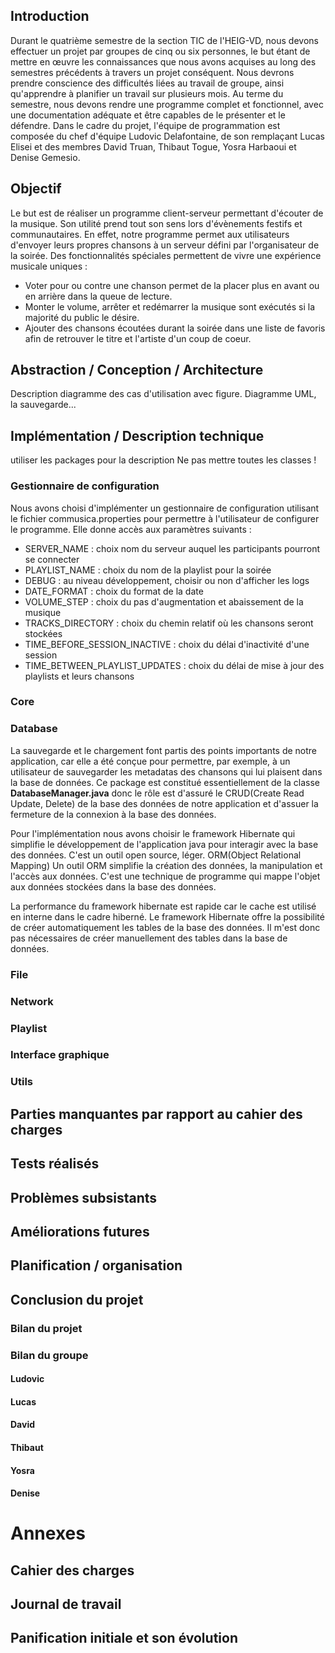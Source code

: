 ## Introduction
Durant le quatrième semestre de la section TIC de l'HEIG-VD, nous devons effectuer un projet par groupes de cinq ou six personnes, le but étant de mettre en œuvre les connaissances que nous avons acquises au long des semestres précédents à travers un projet conséquent. Nous devrons prendre conscience des difficultés liées au travail de groupe, ainsi qu'apprendre à planifier un travail sur plusieurs mois. Au terme du semestre, nous devons rendre une programme complet et fonctionnel, avec une documentation adéquate et être capables de le présenter et le défendre.
Dans le cadre du projet, l'équipe de programmation est composée du chef d'équipe Ludovic Delafontaine, de son remplaçant Lucas Elisei et des membres David Truan, Thibaut Togue, Yosra Harbaoui et Denise Gemesio.
## Objectif
Le but est de réaliser un programme client-serveur permettant d'écouter de la musique. Son utilité prend tout son sens lors d'évènements festifs et communautaires. En effet, notre programme permet aux utilisateurs d'envoyer leurs propres chansons à un serveur défini par l'organisateur de la soirée. Des fonctionnalités spéciales permettent de vivre une expérience musicale uniques :
- Voter pour ou contre une chanson permet de la placer plus en avant ou en arrière dans la queue de lecture.  
- Monter le volume, arrêter et redémarrer la musique sont exécutés si la majorité du public le désire.
- Ajouter des chansons écoutées durant la soirée dans une liste de favoris afin de retrouver le titre et l'artiste d'un coup de coeur.
## Abstraction / Conception / Architecture
Description  diagramme des cas d'utilisation avec figure. Diagramme UML, la sauvegarde...
## Implémentation / Description technique
utiliser les packages pour la description 
Ne pas mettre toutes les classes ! 
### Gestionnaire de configuration
Nous avons choisi d'implémenter un gestionnaire de configuration utilisant le fichier commusica.properties pour permettre à l'utilisateur de configurer le programme. Elle donne accès aux paramètres suivants :               
 +  SERVER_NAME : choix nom du serveur auquel les participants pourront se connecter
 +  PLAYLIST_NAME : choix du nom de la playlist pour la soirée
 +  DEBUG : au niveau développement, choisir ou non d'afficher les logs
 +  DATE_FORMAT : choix du format de la date
 +  VOLUME_STEP : choix du pas d'augmentation et abaissement de la musique
 +  TRACKS_DIRECTORY : choix du chemin relatif où les chansons seront stockées
 +  TIME_BEFORE_SESSION_INACTIVE : choix du délai d'inactivité d'une session
 +  TIME_BETWEEN_PLAYLIST_UPDATES : choix du délai de mise à jour des playlists et leurs chansons
###  Core
###  Database


La sauvegarde et le chargement font partis des points importants de notre application, car elle a été conçue pour permettre, par exemple, à un utilisateur de sauvegarder les metadatas des chansons qui lui plaisent dans la base de données. Ce package est constitué essentiellement de la classe **DatabaseManager.java** donc le rôle est d'assuré le CRUD(Create Read Update, Delete) de la base des données de  notre application  et d'assuer la fermeture de la connexion à la base des données. 

Pour l'implémentation nous avons choisir le framework Hibernate qui simplifie le développement de l'application java pour interagir avec la base des données. C'est un outil open source, léger. ORM(Object Relational Mapping) 
Un outil ORM simplifie la création des données, la manipulation et l'accès aux données. C'est une technique de programme qui mappe l'objet aux données stockées dans la base des données. 
 
La performance du framework hibernate est rapide car le cache est utilisé en interne dans le cadre hiberné. 
Le framework Hibernate offre la possibilité de créer automatiquement les tables de la base des données. Il m'est donc pas nécessaires de créer manuellement des tables dans la base de données.
###  File

###  Network
###  Playlist
###  Interface graphique
###  Utils

## Parties manquantes par rapport au cahier des charges
## Tests réalisés
## Problèmes subsistants
## Améliorations futures

## Planification / organisation

## Conclusion du projet
### Bilan du projet
### Bilan du groupe
#### Ludovic
#### Lucas
#### David
#### Thibaut
#### Yosra
#### Denise

# Annexes
## Cahier des charges 
## Journal de travail
## Panification initiale et son évolution
